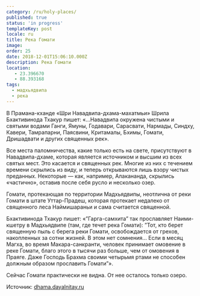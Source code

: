 ```yaml
---
category: /ru/holy-places/
published: true
status: 'in progress'
templateKey: post
locale: ru
title: Река Гомати
image:
order: 25
date: 2018-12-01T15:06:10.000Z
description: Река Гомати
location:
   - 23.396670
   - 88.393168
tags:
  - мадхьядвипа
  - река
---
```


В Прамана-кханде «Шри Навадвипа-дхама-махатмьи» Шрила Бхактивинода Тхакур пишет: «…Навадвипа окружена чистыми и святыми водами Ганги, Ямуны, Годавари, Сарасвати, Нармады, Синдху, Кавери, Тамрапарни, Паясвини, Критамалы, Бхимы, Гомати, Дришадвати и других священных рек».

Все места паломничества, какие только есть на свете, присутствуют в Навадвипа-дхаме, которая является источником и высшим из всех святых мест. Это касается и священных рек. Многие из них с течением времени скрылись из виду, и теперь открываются лишь взору чистых преданных. Некоторые — как, например, Алакананда, скрылись «частично», оставив после себя русло и несколько озер.

Гомати, протекающая по территории Мадхьядвипы, неотлична от реки Гомати в штате Уттар-Прадеш, которая протекает недалеко от священного леса Наймишараньи и сама считается священной.

Бхактивинода Тхакур пишет: «”Гарга-самхита” так прославляет Наими-кшетру в Мадхьядвипе (там, где течет река Гомати): ”Тот, кто берет священную пыль с берега реки Гомати, освобождается от грехов, накопленных за сотни жизней. В этом нет сомнения… Если в месяц Магха, во время Макара-санкранти, человек принимает омовение в реке Гомати, благо этого в тысячи раз больше, чем от омовения в Праяге. Даже Господь Брахма своими четырьмя ртами не способен должным образом прославить Гомати”».

Сейчас Гомати практически не видна. От нее осталось только озеро.

Источник: [dhama.dayalnitay.ru](http://dhama.dayalnitay.ru/)

<tbd locale="ru" url="mailto:haribol@mayapur.live"></tbd>

